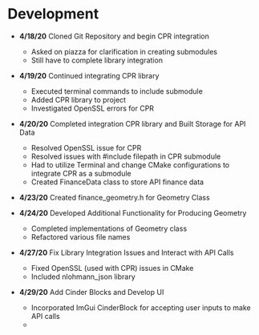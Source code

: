 # Development

 - **4/18/20** Cloned Git Repository and begin CPR integration
   - Asked on piazza for clarification in creating submodules
   - Still have to complete library integration
   
 - **4/19/20** Continued integrating CPR library
   - Executed terminal commands to include submodule
   - Added CPR library to project 
   - Investigated OpenSSL errors for CPR
   
 - **4/20/20** Completed integration CPR library and Built Storage for API Data
   - Resolved OpenSSL issue for CPR
   - Resolved issues with #include filepath in CPR submodule
   - Had to utilize Terminal and change CMake configurations to integrate CPR as a submodule
   - Created FinanceData class to store API finance data
 
 - **4/23/20** Created finance_geometry.h for Geometry Class
   
 - **4/24/20** Developed Additional Functionality for Producing Geometry
   - Completed implementations of Geometry class
   - Refactored various file names
   
 - **4/27/20** Fix Library Integration Issues and Interact with API Calls
   - Fixed OpenSSL (used with CPR) issues in CMake
   - Included nlohmann_json library
   
 - **4/29/20** Add Cinder Blocks and Develop UI
   - Incorporated ImGui CinderBlock for accepting user inputs to make API calls
   - 
   
   
   
   
   
   
